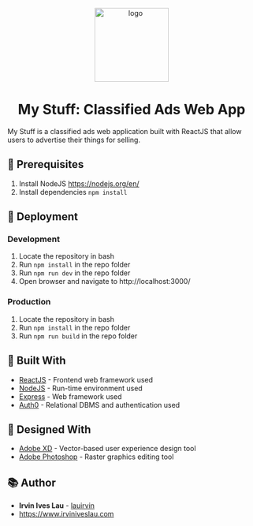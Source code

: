 <p align="center">
  <a>
    <img alt="logo" src="https://raw.githubusercontent.com/lauirvin/my-stuff/master/src/media/box_logo.png" width="150" />
  </a>
</p>
<h1 align="center">
    My Stuff: Classified Ads Web App
</h1>

My Stuff is a classified ads web application built with ReactJS that allow users to advertise their things for selling.

## 🧰 Prerequisites

1. Install NodeJS https://nodejs.org/en/
2. Install dependencies `npm install`

## 🚀 Deployment

### Development

1. Locate the repository in bash
2. Run `npm install` in the repo folder
3. Run `npm run dev` in the repo folder
4. Open browser and navigate to http://localhost:3000/

### Production

1. Locate the repository in bash
2. Run `npm install` in the repo folder
3. Run `npm run build` in the repo folder

## 👷 Built With

- [ReactJS](https://reactjs.org/) - Frontend web framework used
- [NodeJS](https://nodejs.org/en/) - Run-time environment used
- [Express](https://expressjs.com/) - Web framework used
- [Auth0](https://auth0.com/) - Relational DBMS and authentication used

## 🎨 Designed With

- [Adobe XD](https://www.adobe.com/products/xd.html?promoid=PYPVQ3HN&mv=other) - Vector-based user experience design tool
- [Adobe Photoshop](https://www.adobe.com/products/photoshop.html?promoid=PC1PQQ5T&mv=other) - Raster graphics editing tool

## 📚 Author

- **Irvin Ives Lau** - [lauirvin](https://github.com/lauirvin)
- https://www.irviniveslau.com

